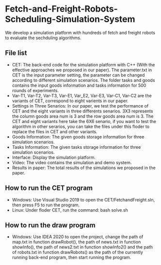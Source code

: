 # Fetch-and-Freight-Robots-Scheduling-Simulation-System
We develop a simulation platform with hundreds of fetch and freight robots to evaluate the sechduling algorithms. 

## File list
* CET: The back-end code for the simulation platform with C++ (With the effective approaches we proposed in our paper). 
  The parameter.txt in CET is the input parameter setting, the parameter can be changed according to different simulation scenarios. The folder tasks and goods contains the input   goods information and tasks information for 500 rounds of experiments.
* Var-T1, Var-T2, Var-T3, Var-E1, Var_E2, Var-E3, Var-C1, Var-C2 are the variants of CET, correspond to eight varients in our paper.
* Settings in Three Senarios: In our paper, we test the performance of CET and the eight variants in three differents senarios. 3X3 represents the column goods area num is 3 and the row goods area num is 3. The CET and eight variants here take the 6X6 senario, if you want to test the algorithm in other serarios, you can take the files under this floder to replace the files in CET and other variants.
* Goods Information: The given goods storage information for three simulation scenarios.
* Tasks Information: The given tasks storage information for three simulation scenarios.
* Interface: Display the simulation platform.
* Video: The video contains the simulation and demo system.
* Results in paper: The total results of the simulations we proposed in the paper.

## How to run the CET program
* Windows: Use Visual Studio 2019 to open the CET/FetchandFreight.sln, then press F5 to run the program.
* Linux: Under floder CET, run the command: bash solve.sh

## How to run the draw program
* Windows: Use IDEA 2020 to open the project, change the path of map.txt in function drawRobot(), the path of news.txt in function showInfo(), the path of news2.txt in function showInfo2() and the path of robots.txt in function drawRobots() as the path of the currently running back-end program, then start running the program.




